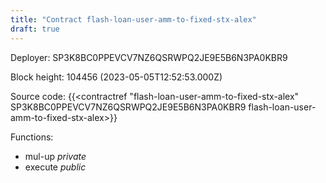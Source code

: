 ```yaml
---
title: "Contract flash-loan-user-amm-to-fixed-stx-alex"
draft: true
---
```

Deployer: SP3K8BC0PPEVCV7NZ6QSRWPQ2JE9E5B6N3PA0KBR9


 



Block height: 104456 (2023-05-05T12:52:53.000Z)

Source code: {{<contractref "flash-loan-user-amm-to-fixed-stx-alex" SP3K8BC0PPEVCV7NZ6QSRWPQ2JE9E5B6N3PA0KBR9 flash-loan-user-amm-to-fixed-stx-alex>}}

Functions:

* mul-up _private_
* execute _public_
